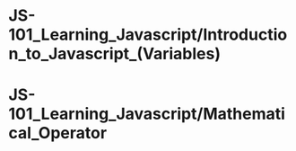 # JS-101_Learning_Javascript/Introduction_to_Javascript_(Variables)
# JS-101_Learning_Javascript/Mathematical_Operator
